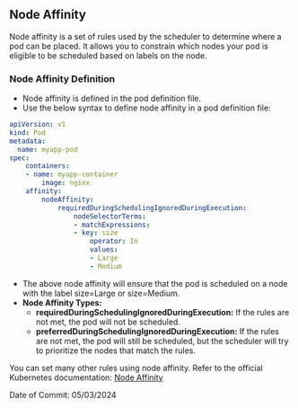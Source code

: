## Node Affinity

Node affinity is a set of rules used by the scheduler to determine where a pod can be placed. It allows you to constrain which nodes your pod is eligible to be scheduled based on labels on the node.

### Node Affinity Definition

- Node affinity is defined in the pod definition file.
- Use the below syntax to define node affinity in a pod definition file:

```yaml
apiVersion: v1
kind: Pod
metadata:
  name: myapp-pod
spec:
    containers:
    - name: myapp-container
        image: nginx
    affinity:
        nodeAffinity:
            requiredDuringSchedulingIgnoredDuringExecution:
                nodeSelectorTerms:
                - matchExpressions:
                - key: size
                    operator: In
                    values:
                    - Large
                    - Medium
```

- The above node affinity will ensure that the pod is scheduled on a node with the label size=Large or size=Medium.
- **Node Affinity Types:**
  - **requiredDuringSchedulingIgnoredDuringExecution:** If the rules are not met, the pod will not be scheduled.
  - **preferredDuringSchedulingIgnoredDuringExecution:** If the rules are not met, the pod will still be scheduled, but the scheduler will try to prioritize the nodes that match the rules.

You can set many other rules using node affinity. Refer to the official Kubernetes documentation: [Node Affinity](https://kubernetes.io/docs/concepts/scheduling-eviction/assign-pod-node/#node-affinity)

Date of Commit: 05/03/2024